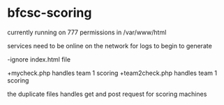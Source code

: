 # bfcsc-scoring

currently running on 777 permissions in /var/www/html

services need to be online on the network for logs to begin to generate

-ignore index.html file

+mycheck.php handles team 1 scoring
+team2check.php handles team 1 scoring

the duplicate files handles get and post request for scoring machines
